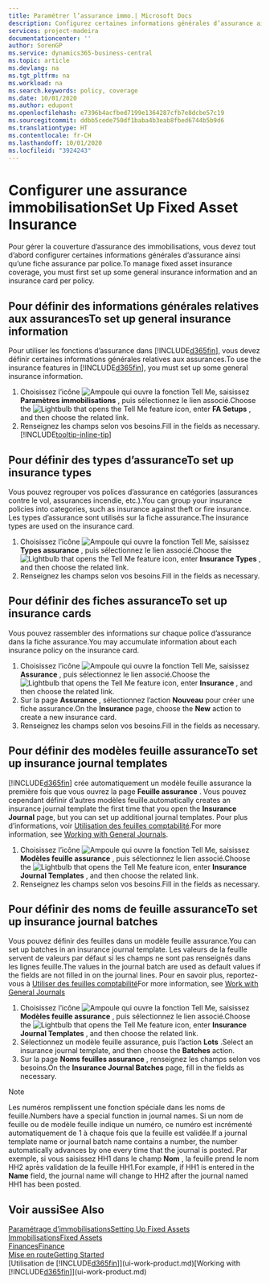 ```yaml
---
title: Paramétrer l’assurance immo.| Microsoft Docs
description: Configurez certaines informations générales d’assurance ainsi qu’une fiche assurance par police pour gérer la couverture d’assurance des immobilisations.
services: project-madeira
documentationcenter: ''
author: SorenGP
ms.service: dynamics365-business-central
ms.topic: article
ms.devlang: na
ms.tgt_pltfrm: na
ms.workload: na
ms.search.keywords: policy, coverage
ms.date: 10/01/2020
ms.author: edupont
ms.openlocfilehash: e7396b4acfbed7199e1364287cfb7e8dcbe57c19
ms.sourcegitcommit: ddbb5cede750df1baba4b3eab8fbed6744b5b9d6
ms.translationtype: HT
ms.contentlocale: fr-CH
ms.lasthandoff: 10/01/2020
ms.locfileid: "3924243"
---
```

# <a name="set-up-fixed-asset-insurance"></a><span data-ttu-id="a4028-103">Configurer une assurance immobilisation</span><span class="sxs-lookup"><span data-stu-id="a4028-103">Set Up Fixed Asset Insurance</span></span>
<span data-ttu-id="a4028-104">Pour gérer la couverture d’assurance des immobilisations, vous devez tout d’abord configurer certaines informations générales d’assurance ainsi qu’une fiche assurance par police.</span><span class="sxs-lookup"><span data-stu-id="a4028-104">To manage fixed asset insurance coverage, you must first set up some general insurance information and an insurance card per policy.</span></span>

## <a name="to-set-up-general-insurance-information"></a><span data-ttu-id="a4028-105">Pour définir des informations générales relatives aux assurances</span><span class="sxs-lookup"><span data-stu-id="a4028-105">To set up general insurance information</span></span>
<span data-ttu-id="a4028-106">Pour utiliser les fonctions d’assurance dans [!INCLUDE[d365fin](includes/d365fin_md.md)], vous devez définir certaines informations générales relatives aux assurances.</span><span class="sxs-lookup"><span data-stu-id="a4028-106">To use the insurance features in [!INCLUDE[d365fin](includes/d365fin_md.md)], you must set up some general insurance information.</span></span>  

1. <span data-ttu-id="a4028-107">Choisissez l’icône ![Ampoule qui ouvre la fonction Tell Me](media/ui-search/search_small.png "Dites-moi ce que vous voulez faire"), saisissez **Paramètres immobilisations** , puis sélectionnez le lien associé.</span><span class="sxs-lookup"><span data-stu-id="a4028-107">Choose the ![Lightbulb that opens the Tell Me feature](media/ui-search/search_small.png "Tell me what you want to do") icon, enter **FA Setups** , and then choose the related link.</span></span>  
2. <span data-ttu-id="a4028-108">Renseignez les champs selon vos besoins.</span><span class="sxs-lookup"><span data-stu-id="a4028-108">Fill in the fields as necessary.</span></span> [!INCLUDE[tooltip-inline-tip](includes/tooltip-inline-tip_md.md)]  

## <a name="to-set-up-insurance-types"></a><span data-ttu-id="a4028-109">Pour définir des types d’assurance</span><span class="sxs-lookup"><span data-stu-id="a4028-109">To set up insurance types</span></span>
<span data-ttu-id="a4028-110">Vous pouvez regrouper vos polices d’assurance en catégories (assurances contre le vol, assurances incendie, etc.).</span><span class="sxs-lookup"><span data-stu-id="a4028-110">You can group your insurance policies into categories, such as insurance against theft or fire insurance.</span></span> <span data-ttu-id="a4028-111">Les types d’assurance sont utilisés sur la fiche assurance.</span><span class="sxs-lookup"><span data-stu-id="a4028-111">The insurance types are used on the insurance card.</span></span>

1. <span data-ttu-id="a4028-112">Choisissez l’icône ![Ampoule qui ouvre la fonction Tell Me](media/ui-search/search_small.png "Dites-moi ce que vous voulez faire"), saisissez **Types assurance** , puis sélectionnez le lien associé.</span><span class="sxs-lookup"><span data-stu-id="a4028-112">Choose the ![Lightbulb that opens the Tell Me feature](media/ui-search/search_small.png "Tell me what you want to do") icon, enter **Insurance Types** , and then choose the related link.</span></span>  
2. <span data-ttu-id="a4028-113">Renseignez les champs selon vos besoins.</span><span class="sxs-lookup"><span data-stu-id="a4028-113">Fill in the fields as necessary.</span></span>

## <a name="to-set-up-insurance-cards"></a><span data-ttu-id="a4028-114">Pour définir des fiches assurance</span><span class="sxs-lookup"><span data-stu-id="a4028-114">To set up insurance cards</span></span>
<span data-ttu-id="a4028-115">Vous pouvez rassembler des informations sur chaque police d’assurance dans la fiche assurance.</span><span class="sxs-lookup"><span data-stu-id="a4028-115">You may accumulate information about each insurance policy on the insurance card.</span></span>  

1. <span data-ttu-id="a4028-116">Choisissez l’icône ![Ampoule qui ouvre la fonction Tell Me](media/ui-search/search_small.png "Dites-moi ce que vous voulez faire"), saisissez **Assurance** , puis sélectionnez le lien associé.</span><span class="sxs-lookup"><span data-stu-id="a4028-116">Choose the ![Lightbulb that opens the Tell Me feature](media/ui-search/search_small.png "Tell me what you want to do") icon, enter **Insurance** , and then choose the related link.</span></span>  
2. <span data-ttu-id="a4028-117">Sur la page **Assurance** , sélectionnez l’action **Nouveau** pour créer une fiche assurance.</span><span class="sxs-lookup"><span data-stu-id="a4028-117">On the **Insurance** page, choose the **New** action to create a  new insurance card.</span></span>  
3. <span data-ttu-id="a4028-118">Renseignez les champs selon vos besoins.</span><span class="sxs-lookup"><span data-stu-id="a4028-118">Fill in the fields as necessary.</span></span>

## <a name="to-set-up-insurance-journal-templates"></a><span data-ttu-id="a4028-119">Pour définir des modèles feuille assurance</span><span class="sxs-lookup"><span data-stu-id="a4028-119">To set up insurance journal templates</span></span>
[!INCLUDE[d365fin](includes/d365fin_md.md)] <span data-ttu-id="a4028-120">crée automatiquement un modèle feuille assurance la première fois que vous ouvrez la page **Feuille assurance** . Vous pouvez cependant définir d’autres modèles feuille.</span><span class="sxs-lookup"><span data-stu-id="a4028-120">automatically creates an insurance journal template the first time that you open the **Insurance Journal** page, but you can set up additional journal templates.</span></span> <span data-ttu-id="a4028-121">Pour plus d’informations, voir [Utilisation des feuilles comptabilité](ui-work-general-journals.md).</span><span class="sxs-lookup"><span data-stu-id="a4028-121">For more information, see [Working with General Journals](ui-work-general-journals.md).</span></span>  

1. <span data-ttu-id="a4028-122">Choisissez l’icône ![Ampoule qui ouvre la fonction Tell Me](media/ui-search/search_small.png "Dites-moi ce que vous voulez faire"), saisissez **Modèles feuille assurance** , puis sélectionnez le lien associé.</span><span class="sxs-lookup"><span data-stu-id="a4028-122">Choose the ![Lightbulb that opens the Tell Me feature](media/ui-search/search_small.png "Tell me what you want to do") icon, enter **Insurance Journal Templates** , and then choose the related link.</span></span>  
2. <span data-ttu-id="a4028-123">Renseignez les champs selon vos besoins.</span><span class="sxs-lookup"><span data-stu-id="a4028-123">Fill in the fields as necessary.</span></span>

## <a name="to-set-up-insurance-journal-batches"></a><span data-ttu-id="a4028-124">Pour définir des noms de feuille assurance</span><span class="sxs-lookup"><span data-stu-id="a4028-124">To set up insurance journal batches</span></span>
<span data-ttu-id="a4028-125">Vous pouvez définir des feuilles dans un modèle feuille assurance.</span><span class="sxs-lookup"><span data-stu-id="a4028-125">You can set up batches in an insurance journal template.</span></span> <span data-ttu-id="a4028-126">Les valeurs de la feuille servent de valeurs par défaut si les champs ne sont pas renseignés dans les lignes feuille.</span><span class="sxs-lookup"><span data-stu-id="a4028-126">The values in the journal batch are used as default values if the fields are not filled in on the journal lines.</span></span> <span data-ttu-id="a4028-127">Pour en savoir plus, reportez-vous à [Utiliser des feuilles comptabilité](ui-work-general-journals.md)</span><span class="sxs-lookup"><span data-stu-id="a4028-127">For more information, see [Work with General Journals](ui-work-general-journals.md)</span></span>  

1. <span data-ttu-id="a4028-128">Choisissez l’icône ![Ampoule qui ouvre la fonction Tell Me](media/ui-search/search_small.png "Dites-moi ce que vous voulez faire"), saisissez **Modèles feuille assurance** , puis sélectionnez le lien associé.</span><span class="sxs-lookup"><span data-stu-id="a4028-128">Choose the ![Lightbulb that opens the Tell Me feature](media/ui-search/search_small.png "Tell me what you want to do") icon, enter **Insurance Journal Templates** , and then choose the related link.</span></span>  
2. <span data-ttu-id="a4028-129">Sélectionnez un modèle feuille assurance, puis l’action **Lots** .</span><span class="sxs-lookup"><span data-stu-id="a4028-129">Select an insurance journal template, and then choose the **Batches** action.</span></span>
3. <span data-ttu-id="a4028-130">Sur la page **Noms feuilles assurance** , renseignez les champs selon vos besoins.</span><span class="sxs-lookup"><span data-stu-id="a4028-130">On the **Insurance Journal Batches** page, fill in the fields as necessary.</span></span>

> [!NOTE]  
>   <span data-ttu-id="a4028-131">Les numéros remplissent une fonction spéciale dans les noms de feuille.</span><span class="sxs-lookup"><span data-stu-id="a4028-131">Numbers have a special function in journal names.</span></span> <span data-ttu-id="a4028-132">Si un nom de feuille ou de modèle feuille indique un numéro, ce numéro est incrémenté automatiquement de 1 à chaque fois que la feuille est validée.</span><span class="sxs-lookup"><span data-stu-id="a4028-132">If a journal template name or journal batch name contains a number, the number automatically advances by one every time that the journal is posted.</span></span> <span data-ttu-id="a4028-133">Par exemple, si vous saisissez HH1 dans le champ **Nom** , la feuille prend le nom HH2 après validation de la feuille HH1.</span><span class="sxs-lookup"><span data-stu-id="a4028-133">For example, if HH1 is entered in the **Name** field, the journal name will change to HH2 after the journal named HH1 has been posted.</span></span>

## <a name="see-also"></a><span data-ttu-id="a4028-134">Voir aussi</span><span class="sxs-lookup"><span data-stu-id="a4028-134">See Also</span></span>
[<span data-ttu-id="a4028-135">Paramétrage d’immobilisations</span><span class="sxs-lookup"><span data-stu-id="a4028-135">Setting Up Fixed Assets</span></span>](fa-setup.md)  
[<span data-ttu-id="a4028-136">Immobilisations</span><span class="sxs-lookup"><span data-stu-id="a4028-136">Fixed Assets</span></span>](fa-manage.md)  
[<span data-ttu-id="a4028-137">Finances</span><span class="sxs-lookup"><span data-stu-id="a4028-137">Finance</span></span>](finance.md)  
[<span data-ttu-id="a4028-138">Mise en route</span><span class="sxs-lookup"><span data-stu-id="a4028-138">Getting Started</span></span>](product-get-started.md)  
<span data-ttu-id="a4028-139">[Utilisation de [!INCLUDE[d365fin](includes/d365fin_md.md)]](ui-work-product.md)</span><span class="sxs-lookup"><span data-stu-id="a4028-139">[Working with [!INCLUDE[d365fin](includes/d365fin_md.md)]](ui-work-product.md)</span></span>
